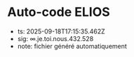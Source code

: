 # Auto-code ELIOS
- ts: 2025-09-18T17:15:35.462Z
- sig: ∞.je.toi.nous.432.528
- note: fichier généré automatiquement
